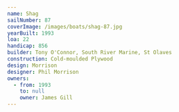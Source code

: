 ```yaml
---
name: Shag
sailNumber: 87
coverImage: /images/boats/shag-87.jpg
yearBuilt: 1993
loa: 22
handicap: 856
builder: Tony O'Connor, South River Marine, St Olaves
construction: Cold-moulded Plywood
design: Morrison
designer: Phil Morrison
owners:
  - from: 1993
    to: null
    owner: James Gill
---
```

